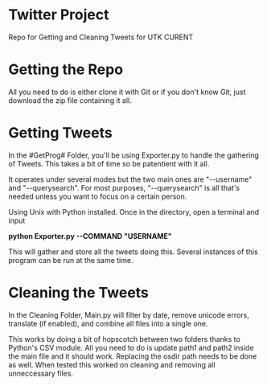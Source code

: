 # Twitter Project

Repo for Getting and Cleaning Tweets for UTK CURENT


# Getting the Repo
All you need to do is either clone it with Git or if you don't know Git, just download the zip file containing it all.

# Getting Tweets
In the #GetProg# Folder, you'll be using Exporter.py to handle the gathering of Tweets. 
This takes a bit of time so be patentient with it all. 

It operates under several modes but the two main ones are "--username" and "--querysearch".
For most purposes, "--querysearch" is all that's needed unless you want to focus on a certain person. 

Using Unix with Python installed. Once in the directory, open a terminal and input

**python Exporter.py --COMMAND "USERNAME"**

This will gather and store all the tweets doing this. Several instances of this program can be run at the same time. 

# Cleaning the Tweets
In the Cleaning Folder, Main.py will filter by date, remove unicode errors, translate (if enabled), and combine all files into a single one.

This works by doing a bit of hopscotch between two folders thanks to Python's CSV module. All you need to do is update path1 and path2 inside the main file and it should work. Replacing the osdir path needs to be done as well. When tested this worked on cleaning and removing all unneccessary files. 
